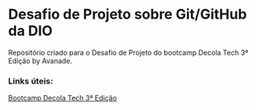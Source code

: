 # Desafio de Projeto sobre Git/GitHub da DIO 
Repositório criado para o Desafio de Projeto do bootcamp Decola Tech 3ª Edição by Avanade.

### Links úteis:
[Bootcamp Decola Tech 3ª Edição](https://web.dio.me/track/decola-tech-3a-edicao)
